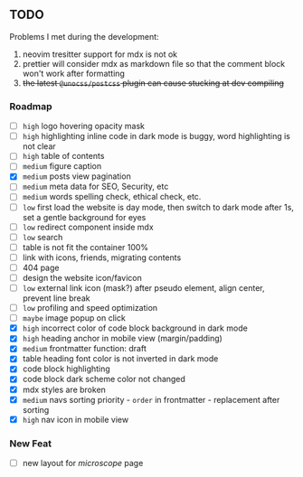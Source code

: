 ## TODO

Problems I met during the development:

1. neovim tresitter support for mdx is not ok
2. prettier will consider mdx as markdown file so that the comment block won't work after formatting
3. ~~the latest `@unocss/postcss` plugin can cause stucking at dev compiling~~

### Roadmap

-   [ ] `high` logo hovering opacity mask
-   [ ] `high` highlighting inline code in dark mode is buggy, word highlighting is not clear
-   [ ] `high` table of contents
-   [ ] `medium` figure caption
-   [x] `medium` posts view pagination
-   [ ] `medium` meta data for SEO, Security, etc
-   [ ] `medium` words spelling check, ethical check, etc.
-   [ ] `low` first load the website is day mode, then switch to dark mode after 1s, set a gentle background for eyes
-   [ ] `low` redirect component inside mdx
-   [ ] `low` search
-   [ ] table is not fit the container 100%
-   [ ] link with icons, friends, migrating contents
-   [ ] 404 page
-   [ ] design the website icon/favicon
-   [ ] `low` external link icon (mask?) after pseudo element, align center, prevent line break
-   [ ] `low` profiling and speed optimization
-   [ ] `maybe` image popup on click
-   [x] `high` incorrect color of code block background in dark mode
-   [x] `high` heading anchor in mobile view (margin/padding)
-   [x] `medium` frontmatter function: draft
-   [x] table heading font color is not inverted in dark mode
-   [x] code block highlighting
-   [x] code block dark scheme color not changed
-   [x] mdx styles are broken
-   [x] `medium` navs sorting priority - `order` in frontmatter - replacement after sorting
-   [x] `high` nav icon in mobile view

### New Feat

-   [ ] new layout for _microscope_ page
